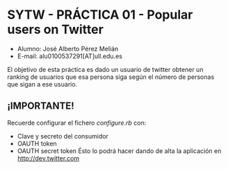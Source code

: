 SYTW - PRÁCTICA 01 - Popular users on Twitter
=============================================

* Alumno: José Alberto Pérez Melián
* E-mail: alu0100537291[AT]ull.edu.es


El objetivo de esta práctica es dado un usuario de twitter obtener un ranking de usuarios que esa persona siga según el número de personas que sigan a ese usuario.



¡IMPORTANTE!
------------

Recuerde configurar el fichero *configure.rb* con:
   * Clave y secreto del consumidor
   * OAUTH token
   * OAUTH secret token
Ésto lo podrá hacer dando de alta la aplicación en http://dev.twitter.com
